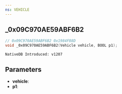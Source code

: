 ```yaml
---
ns: VEHICLE
---
```

## _0x09C970AE59ABF6B2

```c
// 0x09C970AE59ABF6B2 0x1984F88D
void _0x09C970AE59ABF6B2(Vehicle vehicle, BOOL p1);
```

```
NativeDB Introduced: v1207
```

## Parameters
* **vehicle**:
* **p1**:
